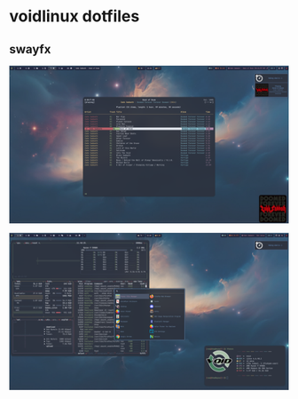 # voidlinux dotfiles

## swayfx

![Screenshot](screenshot.png?raw=true)

![screenshot2](screenshot2.png?raw=true)
